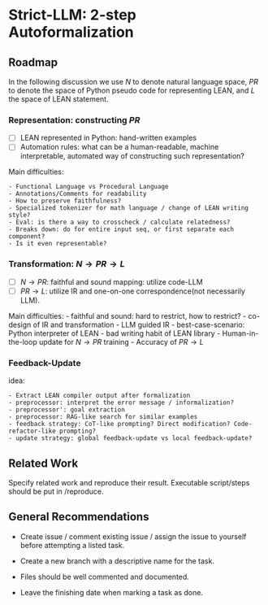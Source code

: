 # Strict-LLM: 2-step Autoformalization

## Roadmap

In the following discussion we use $N$ to denote natural language space, $PR$ to denote the space of Python pseudo code for representing LEAN, and $L$ the space of LEAN statement.

### Representation: constructing $PR$

- [ ] LEAN represented in Python: hand-written examples
- [ ] Automation rules: what can be a human-readable, machine interpretable, automated way of constructing such representation?

Main difficulties:

    - Functional Language vs Procedural Language
    - Annotations/Comments for readability
    - How to preserve faithfulness?
    - Specialized tokenizer for math language / change of LEAN writing style?
    - Eval: is there a way to crosscheck / calculate relatedness?
    - Breaks down: do for entire input seq, or first separate each component?
    - Is it even representable?

### Transformation: $N \rightarrow PR \rightarrow L$

- [ ] $N \rightarrow PR$: faithful and sound mapping: utilize code-LLM
- [ ] $PR \rightarrow L$: utilize IR and one-on-one correspondence(not necessarily LLM).

Main difficulties:
    - faithful and sound: hard to restrict, how to restrict?
    - co-design of IR and transformation
    - LLM guided IR
    - best-case-scenario: Python interpreter of LEAN
    - bad writing habit of LEAN library
    - Human-in-the-loop update for $N \rightarrow PR$ training
    - Accuracy of $PR \rightarrow L$


### Feedback-Update

idea:

    - Extract LEAN compiler output after formalization
    - preprocessor: interpret the error message / informalization?
    - preprocessor': goal extraction
    - preprocessor: RAG-like search for similar examples
    - feedback strategy: CoT-like prompting? Direct modification? Code-refactor-like prompting?
    - update strategy: global feedback-update vs local feedback-update?


## Related Work

Specify related work and reproduce their result. Executable script/steps should be put in /reproduce.

## General Recommendations

* Create issue / comment existing issue / assign the issue to yourself before attempting a listed task.

* Create a new branch with a descriptive name for the task.

* Files should be well commented and documented.

* Leave the finishing date when marking a task as done.
